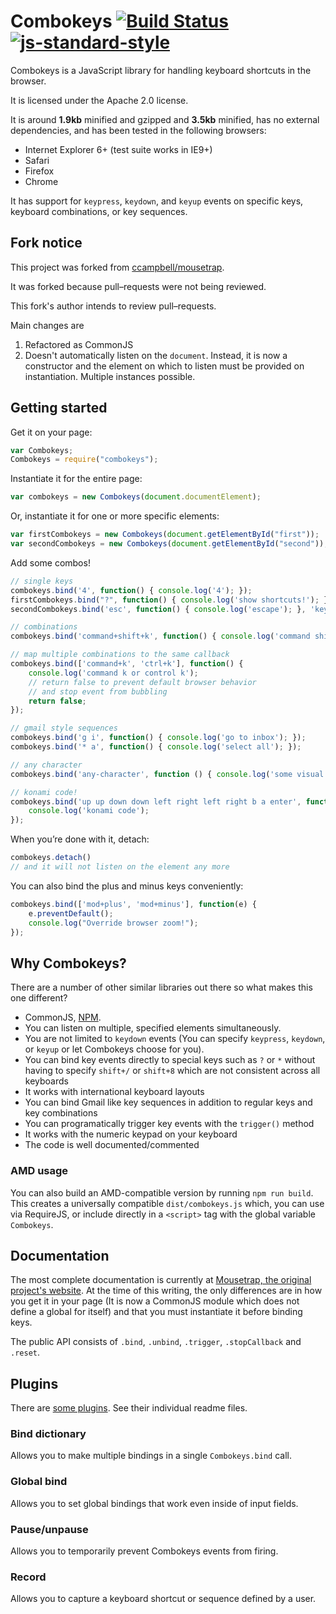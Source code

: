 # Combokeys [![Build Status](https://travis-ci.org/PolicyStat/combokeys.svg?branch=master)](https://travis-ci.org/mightyiam/combokeys) [![js-standard-style](https://raw.githubusercontent.com/feross/standard/master/badge.png)](https://github.com/feross/standard)

Combokeys is a JavaScript library for handling keyboard shortcuts in the browser.

It is licensed under the Apache 2.0 license.

It is around **1.9kb** minified and gzipped and **3.5kb** minified, has no external dependencies, and has been tested in the following browsers:

- Internet Explorer 6+ (test suite works in IE9+)
- Safari
- Firefox
- Chrome

It has support for ``keypress``, ``keydown``, and ``keyup`` events on specific keys, keyboard combinations, or key sequences.

## Fork notice

This project was forked from [ccampbell/mousetrap](https://github.com/ccampbell/mousetrap).

It was forked because pull–requests were not being reviewed.

This fork's author intends to review pull–requests.

Main changes are

1. Refactored as CommonJS
2. Doesn't automatically listen on the `document`. Instead, it is now a constructor and the element on which to listen must be provided on instantiation. Multiple instances possible.

## Getting started

Get it on your page:

```js
var Combokeys;
Combokeys = require("combokeys");
```

Instantiate it for the entire page:

```js
var combokeys = new Combokeys(document.documentElement);
```

Or, instantiate it for one or more specific elements:

```js
var firstCombokeys = new Combokeys(document.getElementById("first"));
var secondCombokeys = new Combokeys(document.getElementById("second"));
```

Add some combos!

```js
// single keys
combokeys.bind('4', function() { console.log('4'); });
firstCombokeys.bind("?", function() { console.log('show shortcuts!'); });
secondCombokeys.bind('esc', function() { console.log('escape'); }, 'keyup');

// combinations
combokeys.bind('command+shift+k', function() { console.log('command shift k'); });

// map multiple combinations to the same callback
combokeys.bind(['command+k', 'ctrl+k'], function() {
    console.log('command k or control k');
    // return false to prevent default browser behavior
    // and stop event from bubbling
    return false;
});

// gmail style sequences
combokeys.bind('g i', function() { console.log('go to inbox'); });
combokeys.bind('* a', function() { console.log('select all'); });

// any character
combokeys.bind('any-character', function () { console.log('some visual feedback') });

// konami code!
combokeys.bind('up up down down left right left right b a enter', function() {
    console.log('konami code');
});
```

When you’re done with it, detach:

```js
combokeys.detach()
// and it will not listen on the element any more
```

You can also bind the plus and minus keys conveniently:

```js
combokeys.bind(['mod+plus', 'mod+minus'], function(e) {
    e.preventDefault();
    console.log("Override browser zoom!");
});
```

## Why Combokeys?

There are a number of other similar libraries out there so what makes this one different?

- CommonJS, [NPM](https://www.npmjs.org/package/combokeys).
- You can listen on multiple, specified elements simultaneously.
- You are not limited to ``keydown`` events (You can specify ``keypress``, ``keydown``, or ``keyup`` or let Combokeys choose for you).
- You can bind key events directly to special keys such as ``?`` or ``*`` without having to specify ``shift+/`` or ``shift+8`` which are not consistent across all keyboards
- It works with international keyboard layouts
- You can bind Gmail like key sequences in addition to regular keys and key combinations
- You can programatically trigger key events with the ``trigger()`` method
- It works with the numeric keypad on your keyboard
- The code is well documented/commented

### AMD usage

You can also build an AMD-compatible version by running `npm run build`. This creates a universally compatible ```dist/combokeys.js``` which, you can use via RequireJS, or include directly in a ```<script>``` tag with the global variable ```Combokeys```.

## Documentation

The most complete documentation is currently at [Mousetrap, the original project's website](http://craig.is/killing/mice). At the time of this writing, the only differences are in how you get it in your page (It is now a CommonJS module which does not define a global for itself) and that you must instantiate it before binding keys.

The public API consists of `.bind`, `.unbind`, `.trigger`, `.stopCallback` and `.reset`.

## Plugins

There are [some plugins](https://github.com/PolicyStat/combokeys/tree/master/plugins). See their individual readme files.

### Bind dictionary

Allows you to make multiple bindings in a single ``Combokeys.bind`` call.

### Global bind

Allows you to set global bindings that work even inside of input fields.

### Pause/unpause

Allows you to temporarily prevent Combokeys events from firing.

### Record

Allows you to capture a keyboard shortcut or sequence defined by a user.
